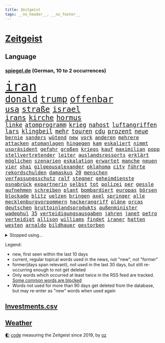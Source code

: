```yaml
---
title: Zeitgeist
tags: __no_header__, __no_footer__
---
```


# [Zeitgeist](https://oliz.io/zeitgeist/)

## Language

<h3><a href="https://www.spiegel.de" target="_blank">spiegel.de</a> (German, 10 to 2 occurrences)</h3>
<p style="font-family:monospace">
<span style="font-size:32pt"><a href="news_links.html#iran" class="current">iran</a></span>
<br>
<span style="font-size:22pt"><a href="news_links.html#donald" class="current">donald</a></span>
<span style="font-size:22pt"><a href="news_links.html#trump" class="current">trump</a></span>
<span style="font-size:22pt"><a href="news_links.html#offenbar" class="current">offenbar</a></span>
<br>
<span style="font-size:19pt"><a href="news_links.html#usa" class="current">usa</a></span>
<span style="font-size:19pt"><a href="news_links.html#straße" class="current">straße</a></span>
<span style="font-size:19pt"><a href="news_links.html#israel" class="current">israel</a></span>
<br>
<span style="font-size:17pt"><a href="news_links.html#irans" class="current">irans</a></span>
<span style="font-size:17pt"><a href="news_links.html#kirche" class="current">kirche</a></span>
<span style="font-size:17pt"><a href="news_links.html#hormus" class="new">hormus</a></span>
<br>
<span style="font-size:14pt"><a href="news_links.html#linke" class="current">linke</a></span>
<span style="font-size:14pt"><a href="news_links.html#atomprogramm" class="current">atomprogramm</a></span>
<span style="font-size:14pt"><a href="news_links.html#krieg" class="current">krieg</a></span>
<span style="font-size:14pt"><a href="news_links.html#nahost" class="current">nahost</a></span>
<span style="font-size:14pt"><a href="news_links.html#luftangriffen" class="current">luftangriffen</a></span>
<span style="font-size:14pt"><a href="news_links.html#lars" class="current">lars</a></span>
<span style="font-size:14pt"><a href="news_links.html#klingbeil" class="current">klingbeil</a></span>
<span style="font-size:14pt"><a href="news_links.html#mehr" class="current">mehr</a></span>
<span style="font-size:14pt"><a href="news_links.html#touren" class="new">touren</a></span>
<span style="font-size:14pt"><a href="news_links.html#cdu" class="current">cdu</a></span>
<span style="font-size:14pt"><a href="news_links.html#prozent" class="current">prozent</a></span>
<span style="font-size:14pt"><a href="news_links.html#neue" class="current">neue</a></span>
<br>
<span style="font-size:12pt"><a href="news_links.html#bernie" class="current">bernie</a></span>
<span style="font-size:12pt"><a href="news_links.html#sanders" class="current">sanders</a></span>
<span style="font-size:12pt"><a href="news_links.html#wütend" class="current">wütend</a></span>
<span style="font-size:12pt"><a href="news_links.html#new" class="current">new</a></span>
<span style="font-size:12pt"><a href="news_links.html#york" class="current">york</a></span>
<span style="font-size:12pt"><a href="news_links.html#anderen" class="current">anderen</a></span>
<span style="font-size:12pt"><a href="news_links.html#mehrere" class="current">mehrere</a></span>
<span style="font-size:12pt"><a href="news_links.html#attacken" class="current">attacken</a></span>
<span style="font-size:12pt"><a href="news_links.html#atomanlagen" class="new">atomanlagen</a></span>
<span style="font-size:12pt"><a href="news_links.html#hingegen" class="current">hingegen</a></span>
<span style="font-size:12pt"><a href="news_links.html#kam" class="current">kam</a></span>
<span style="font-size:12pt"><a href="news_links.html#eskaliert" class="current">eskaliert</a></span>
<span style="font-size:12pt"><a href="news_links.html#nimmt" class="current">nimmt</a></span>
<span style="font-size:12pt"><a href="news_links.html#uspräsident" class="current">uspräsident</a></span>
<span style="font-size:12pt"><a href="news_links.html#gefahr" class="current">gefahr</a></span>
<span style="font-size:12pt"><a href="news_links.html#großen" class="current">großen</a></span>
<span style="font-size:12pt"><a href="news_links.html#kriegs" class="current">kriegs</a></span>
<span style="font-size:12pt"><a href="news_links.html#kauf" class="current">kauf</a></span>
<span style="font-size:12pt"><a href="news_links.html#maximilian" class="current">maximilian</a></span>
<span style="font-size:12pt"><a href="news_links.html#popp" class="current">popp</a></span>
<span style="font-size:12pt"><a href="news_links.html#stellvertretender" class="current">stellvertretender</a></span>
<span style="font-size:12pt"><a href="news_links.html#leiter" class="current">leiter</a></span>
<span style="font-size:12pt"><a href="news_links.html#auslandsressorts" class="current">auslandsressorts</a></span>
<span style="font-size:12pt"><a href="news_links.html#erklärt" class="current">erklärt</a></span>
<span style="font-size:12pt"><a href="news_links.html#möglichen" class="current">möglichen</a></span>
<span style="font-size:12pt"><a href="news_links.html#szenarien" class="current">szenarien</a></span>
<span style="font-size:12pt"><a href="news_links.html#eskalation" class="current">eskalation</a></span>
<span style="font-size:12pt"><a href="news_links.html#erwartet" class="current">erwartet</a></span>
<span style="font-size:12pt"><a href="news_links.html#manche" class="current">manche</a></span>
<span style="font-size:12pt"><a href="news_links.html#neuen" class="current">neuen</a></span>
<span style="font-size:12pt"><a href="news_links.html#vier" class="current">vier</a></span>
<span style="font-size:12pt"><a href="news_links.html#shai" class="current">shai</a></span>
<span style="font-size:12pt"><a href="news_links.html#gilgeousalexander" class="current">gilgeousalexander</a></span>
<span style="font-size:12pt"><a href="news_links.html#oklahoma" class="current">oklahoma</a></span>
<span style="font-size:12pt"><a href="news_links.html#city" class="current">city</a></span>
<span style="font-size:12pt"><a href="news_links.html#führte" class="current">führte</a></span>
<span style="font-size:12pt"><a href="news_links.html#rekordschulden" class="new">rekordschulden</a></span>
<span style="font-size:12pt"><a href="news_links.html#damaskus" class="current">damaskus</a></span>
<span style="font-size:12pt"><a href="news_links.html#20" class="current">20</a></span>
<span style="font-size:12pt"><a href="news_links.html#menschen" class="current">menschen</a></span>
<span style="font-size:12pt"><a href="news_links.html#verfassungsschutz" class="current">verfassungsschutz</a></span>
<span style="font-size:12pt"><a href="news_links.html#ralf" class="current">ralf</a></span>
<span style="font-size:12pt"><a href="news_links.html#stegner" class="current">stegner</a></span>
<span style="font-size:12pt"><a href="news_links.html#geheimdienste" class="current">geheimdienste</a></span>
<span style="font-size:12pt"><a href="news_links.html#osnabrück" class="current">osnabrück</a></span>
<span style="font-size:12pt"><a href="news_links.html#expartnerin" class="current">expartnerin</a></span>
<span style="font-size:12pt"><a href="news_links.html#selbst" class="current">selbst</a></span>
<span style="font-size:12pt"><a href="news_links.html#tot" class="current">tot</a></span>
<span style="font-size:12pt"><a href="news_links.html#polizei" class="current">polizei</a></span>
<span style="font-size:12pt"><a href="news_links.html#per" class="current">per</a></span>
<span style="font-size:12pt"><a href="news_links.html#gessle" class="new">gessle</a></span>
<span style="font-size:12pt"><a href="news_links.html#aufnehmen" class="current">aufnehmen</a></span>
<span style="font-size:12pt"><a href="news_links.html#schreiben" class="current">schreiben</a></span>
<span style="font-size:12pt"><a href="news_links.html#plant" class="current">plant</a></span>
<span style="font-size:12pt"><a href="news_links.html#bombardiert" class="current">bombardiert</a></span>
<span style="font-size:12pt"><a href="news_links.html#europas" class="current">europas</a></span>
<span style="font-size:12pt"><a href="news_links.html#börsen" class="current">börsen</a></span>
<span style="font-size:12pt"><a href="news_links.html#blockade" class="current">blockade</a></span>
<span style="font-size:12pt"><a href="news_links.html#blitz" class="current">blitz</a></span>
<span style="font-size:12pt"><a href="news_links.html#uelzen" class="new">uelzen</a></span>
<span style="font-size:12pt"><a href="news_links.html#bringen" class="current">bringen</a></span>
<span style="font-size:12pt"><a href="news_links.html#axel" class="current">axel</a></span>
<span style="font-size:12pt"><a href="news_links.html#springer" class="current">springer</a></span>
<span style="font-size:12pt"><a href="news_links.html#alle" class="current">alle</a></span>
<span style="font-size:12pt"><a href="news_links.html#mecklenburgvorpommern" class="current">mecklenburgvorpommern</a></span>
<span style="font-size:12pt"><a href="news_links.html#hackerangriff" class="current">hackerangriff</a></span>
<span style="font-size:12pt"><a href="news_links.html#pläne" class="current">pläne</a></span>
<span style="font-size:12pt"><a href="news_links.html#orcas" class="new">orcas</a></span>
<span style="font-size:12pt"><a href="news_links.html#deutschen" class="current">deutschen</a></span>
<span style="font-size:12pt"><a href="news_links.html#bruttoinlandsprodukts" class="new">bruttoinlandsprodukts</a></span>
<span style="font-size:12pt"><a href="news_links.html#außenminister" class="current">außenminister</a></span>
<span style="font-size:12pt"><a href="news_links.html#wadephul" class="current">wadephul</a></span>
<span style="font-size:12pt"><a href="news_links.html#35" class="current">35</a></span>
<span style="font-size:12pt"><a href="news_links.html#verteidigungsausgaben" class="current">verteidigungsausgaben</a></span>
<span style="font-size:12pt"><a href="news_links.html#jahren" class="current">jahren</a></span>
<span style="font-size:12pt"><a href="news_links.html#janet" class="new">janet</a></span>
<span style="font-size:12pt"><a href="news_links.html#petro" class="current">petro</a></span>
<span style="font-size:12pt"><a href="news_links.html#verteidigt" class="current">verteidigt</a></span>
<span style="font-size:12pt"><a href="news_links.html#allison" class="new">allison</a></span>
<span style="font-size:12pt"><a href="news_links.html#williams" class="current">williams</a></span>
<span style="font-size:12pt"><a href="news_links.html#findet" class="current">findet</a></span>
<span style="font-size:12pt"><a href="news_links.html#iraner" class="current">iraner</a></span>
<span style="font-size:12pt"><a href="news_links.html#hatten" class="current">hatten</a></span>
<span style="font-size:12pt"><a href="news_links.html#westen" class="current">westen</a></span>
<span style="font-size:12pt"><a href="news_links.html#arnaldo" class="new">arnaldo</a></span>
<span style="font-size:12pt"><a href="news_links.html#bildhauer" class="current">bildhauer</a></span>
<span style="font-size:12pt"><a href="news_links.html#gestorben" class="current">gestorben</a></span>
</p>
<details>
<summary>Stopped using...</summary>
<p class="former" style="font-size:12pt">
gefordert(1706) bank(1705) nachfolge(1705) senat(1705) umfeld(1705) vfl(1705) dauerhaft(1704) leichter(1704) sogenannte(1704) vergeben(1704) welle(1704) übersicht(1704) beschreibt(1703) empörung(1703) 2021(1702) beteiligten(1702) diskutieren(1702) durchsucht(1702) hebt(1702) hören(1702) müsse(1702) reich(1702) positiv(1701) punkte(1701) warentest(1701) rand(1700) 33(1699) aussage(1699) bestimmte(1699) livestream(1699) obama(1699) pflege(1699) schiff(1699) amerikaner(1698) amsterdam(1698) guter(1698) kämpfe(1698) prinz(1698) riss(1698) beispielen(1697) eintracht(1697) fdpchef(1697) karl(1697) kolumnist(1697) kraftvoll(1697) lauterbach(1697) literatur(1697) müller(1697) solle(1697) who(1697) befürchten(1696) generalsekretär(1696) hotel(1696) untersagt(1696) wirken(1696) forderte(1695) hieß(1695) jedenfalls(1695) anteil(1694) schwarze(1694) allianz(1693) gemeinsamen(1693) west(1693) öffentlichkeit(1693) anlass(1692) hölle(1692) verbreitet(1692) wolle(1692) entsetzt(1690) geldstrafe(1690) projekt(1690) unbedingt(1690) 10(1689) lieben(1689) anbieter(1688) heil(1687) schottland(1687) entscheidenden(1686) offiziellen(1686) restaurants(1686) system(1686) brite(1685) klären(1685) genauso(1684) meist(1684) half(1683) juristisch(1682) mieten(1682) polnische(1682) dran(1681) herr(1681) lücke(1680) affäre(1679) beschlagnahmt(1679) holocaust(1679) sendung(1678) spitzenreiter(1678) belegen(1677) trauert(1675) richard(1674) bundesverfassungsgericht(1673) bisherigen(1671) verkehr(1670) sportler(1668) unterdessen(1663) geblieben(1661) kandidatur(1657) startup(1648) diagnose(1590) öffnet(1589) gezielt(1584) infrastruktur(1577) sahra(1559) wagenknecht(1559) gebeten(1522) finanziert(1498) abgegeben(1470) serbien(1459) volk(1441) las(1413) konzerns(1399) erkrankte(1388) gewohnt(1370) älteste(1338) lädt(1318) magazin(1313) verteidiger(1307) ausgeben(1303) loch(1281) kanzlers(1257) propaganda(1251) symbol(1250) ben(1241) spektakel(1241) spaltung(1225) einheit(1222) helikopter(1221) mut(1211) heißen(1210) brüder(1203) terror(1193) stabil(1190) 34(1172) eingetroffen(1171) unterliegt(1119) viral(1117) politisches(1116) konzerte(1113) dänischen(1103) belegt(1102) kaffee(1093) youtube(1091) neustart(1080) gegenwart(1079) 16jähriger(1069) verstoßen(1067) schwächelt(1061) ähnlichen(1056) digitale(1053) tode(1047) globalen(1044) offizielle(1036) giorgia(1030) antarktis(1016) kommunikation(1001) ersetzt(995) begegnung(985) psychologin(982) wählt(977) überraschenden(973) eric(945) gesprengt(933) böhmermann(932) überlebende(920) größeren(903) jahresbeginn(903) hinnehmen(901) verwendet(897) rammt(894) jung(885) passanten(880) minderjährige(874) islamistischen(863) filmen(853) schöner(847) vermeintliche(845) hamilton(827) lewis(827) rechtspopulisten(825) begangen(817) fließen(817) betreiben(815) betrunkener(800) 13jährige(793) massenhaft(776) beine(773) auffällig(758) parteitag(758) auswirken(752) kane(752) schlagabtausch(747) schönsten(746) lebensgefährlich(743) rechtsextremer(721) schuldenbremse(712) weisen(704) pass(701) csuchef(698) besiegen(692) lagen(686) metropole(684) vergangene(676) forschern(673) metern(665) verkehrsunfall(653) trendwende(651) generalbundesanwalt(635) fußballfans(632) 76(628) spdgeneralsekretär(625) auftritte(622) qualifikation(621) fehlte(619) strafgerichtshof(615) taucht(603) bist(602) begründet(599) nächte(598) dokument(581) mohammad(580) via(578) wild(578) klingen(577) stellten(572) signalisiert(563) aufwand(559) verschaffen(558) robbie(547) demnächst(542) dorthin(533) guardiola(531) billie(528) giftige(525) geschützt(524) nicole(521) vincent(520) pep(515) begegnen(511) anhörung(498) kinos(495) elton(489) abgewiesen(484) konzept(484) plänen(479) verbotene(478) sportlichen(469) verzögern(469) raf(468) gefeuert(465) befragt(462) ranking(462) sophia(461) apples(460) höchstwert(454) kitas(454) kreativ(454) lüge(452) outfits(447) überlassen(447) jamal(446) musiala(446) jacht(445) dominanz(444) ersatz(444) pole(442) abgrund(440) vorschriften(433) ausprobiert(427) größtes(424) entlassung(422) escooter(422) gesenkt(420) einheimische(416) prägt(414) engel(412) ablauf(408) quartal(403) gezielten(402) klug(402) rafael(402) spdspitze(402) kehren(399) entgeht(398) bmw(396) kryptowährung(396) jeweiligen(394) 28jährige(389) heimspiel(384) schlacht(383) rutschen(382) schütze(382) brutalen(381) heimatstadt(380) geteilt(379) azubis(377) zelebriert(371) stehe(369) jubel(367) tourist(367) albanien(365) ordnete(365) basel(361) esken(361) gemeint(361) neuestes(361) fitness(360) warnte(354) gebissen(351) urteile(351) wussten(351) harris(350) rückblick(349) stream(348) umsatz(346) toben(342) gekämpft(340) moderierte(338) bekamen(336) wanderer(336) fitnessstudio(335) ryanair(333) attestiert(328) erkunden(326) verkörpert(322) abnehmspritzen(320) starkem(319) vorgeschlagen(319) ansehen(318) anrichten(314) bundesnetzagentur(312) merkt(311) lächerlich(310) verzweifelt(309) adele(307) northvolt(307) versammeln(306) ausgestattet(305) verließ(305) ahmed(304) lka(303) einigkeit(299) aktionäre(298) allzu(298) lautet(297) 29jährige(296) traditionelle(296) verfolgungsjagd(294) vermeidet(294) wolf(292) signale(287) schnäppchen(283) übernahm(283) khan(282) pate(282) júnior(280) witze(279) dürr(278) gelangt(278) 55(276) spieltag(273) tolle(270) trieb(270) bezichtigt(268) krebserkrankung(268) anlässlich(264) beschimpfte(262) liam(262) mitarbeiterinnen(262) usbundesstaaten(262) code(261) bastelt(259) 2500(258) kabel(258) scheidende(257) 02(256) stimmten(256) bescheiden(255) esc(255) dieter(252) direkte(252) grundschulen(251) blume(250) königreich(250) skispringen(250) günstigen(248) rockstar(246) zählen(245) eilt(244) first(244) frisur(244) fröhliche(243) häme(243) weh(241) erpresser(239) vegas(239) exemplar(238) fische(238) antisemitischen(237) brett(236) laufenden(236) raphael(235) designierte(231) anderswo(230) pink(228) euch(227) getrennt(227) trends(227) zusammenarbeiten(227) johannes(226) manipulieren(226) größeres(225) natogeneralsekretär(225) fortan(224) gary(224) autobiografie(223) exporte(223) dunkelheit(221) moore(218) radikal(218) armin(217) holocaustüberlebende(217) laschet(217) millionenbetrag(216) grab(215) schlappe(215) tarife(215) pyrotechnik(214) uhaft(214) hochschulen(213) andrij(211) beleg(211) bekomme(207) inmitten(207) exchef(206) konzernen(206) zufriedenheit(206) bruttoinlandsprodukt(205) aldi(204) luftfahrt(204) kongress(203) kurden(203) ruhen(203) lopez(201) unbekannter(201) beschwerde(198) unsichere(195) queeren(194) repräsentantenhaus(194) wehtun(193) fraktionschef(192) stärkung(192) unheimliche(192) gegeneinander(191) wirtschaftsweisen(191) prozentpunkte(190) 57(189) onlyfans(188) rechtsradikalen(185) amtseinführung(184) scholz'(184) oeynhausen(183) schlange(183) apotheke(181) leiten(181) verließen(181) befreiung(180) 65jährigen(179) baugenehmigungen(179) zusammengetragen(178) schwacher(177) strafgerichtshofs(177) vereinigte(177) argument(176) befragung(176) models(176) soldat(176) derselben(175) neuigkeiten(175) schiffsunglück(175) mexikanische(174) sorgerecht(172) wunde(171) aufbruchstimmung(170) großbank(170) preiserhöhungen(168) tabelle(168) begriffen(167) fbichef(167) verunglücken(167) dankte(166) absetzung(165) affront(165) kannten(165) bewusstlos(163) schlagzeuger(163) bip(162) feuern(161) heide(161) lüneburger(161) faktoren(160) kanadas(160) rezepte(160) diagnostiziert(159) skurrile(159) zeitdruck(159) empfehlen(157) konzepte(157) mythos(157) standards(157) institution(156) op(156) 14jähriger(155) boni(155) freiwilligen(155) kaninchen(155) konsumenten(155) kriegt(155) tafeln(155) gedrängt(154) natochef(154) inhalt(153) wiener(153) bayrou(152) farage(152) françois(152) tatverdacht(152) wonach(152) alsharaa(150) beliebtes(149) familiengeschichte(148) luke(148) täters(148) fahrten(147) petersplatz(147) pontifex(147) treu(146) unsicherheiten(146) abziehen(145) bangkok(145) diät(145) schwede(145) partys(144) skandale(144) vorteil(144) wiederholten(144) mund(143) nächstenliebe(143) studentinnen(141) trinkwasser(141) behauptung(140) currywurst(140) johanna(140) salman(140) studio(140) 77(139) londons(139) schnappt(139) vietnam(139) durchsuchten(138) messerangreifer(138) predigt(138) fußgängerzone(135) mittelpunkt(135) trauerfeier(135) monatelang(134) erteilen(133) gesunde(133) gläubige(133) neigt(133) wehretat(133) ratschlag(132) entkommt(131) kriegsende(131) schlimmen(131) fortbildungen(130) mithalten(130) ausländer(129) erneuerung(129) rechnerisch(129) schleswigholsteins(129) verzweifelten(129) plaudert(128) istanbuler(127) militärausgaben(127) kuriosesten(126) ushauptstadt(125) weltspitze(125) belgrad(123) bequem(123) zollkrieg(123) massenentlassungen(122) spannung(122) flüssen(121) unterzeichnet(121) sun(120) ungültig(120) fern(119) spender(119) anfrage(118) fix(118) iea(118) parlamentarische(118) lebenslauf(117) mexikaner(116) schneidet(116) aufholjagd(115) yuval(115) beherrscht(114) biopic(114) boulevardzeitung(114) 13jähriger(113) mrbeast(113) verfassungsbeschwerde(113) hauptgericht(112) tornados(112) forscherinnen(110) kovač(110) niko(110) angeschlagen(109) ekrem(109) raab(109) wolken(109) faszination(108) pflegende(108) würdigung(108) abitur(107) boston(106) siege(106) zolldrohungen(106) handynutzung(105) südpol(105) aufruf(104) bezahlte(104) rtl(104) entfernten(103) kanye(103) liveanalyse(103) meereis(103) riesiges(103) aufgehen(102) bombenanschlag(102) engagierte(102) käse(102) vorurteilen(102) bvg(101) eier(101) karneval(101) plakaten(101) prag(101) langfristigen(100) cdupolitikers(99) eingestochen(99) staats(99) totem(99) abhilfe(97) opa(97) scheinbar(97) staatspräsident(97) überzeugung(97) großvater(96) henning(96) legalen(96) ausschuss(95) selbstständig(95) tücken(95) absicherung(94) arg(94) braun(94) fortnite(94) parteifreunde(94) weißes(94) besänftigen(93) jetzigen(93) kredite(93) künstlich(93) mitnehmen(93) watch(93) bodentruppen(92) formel1star(92) friedensgesprächen(92) generalstaatsanwaltschaft(91) human(91) reichsbürgergruppe(91) rights(91) 71jährige(90) gegners(90) geschlechtern(90) kreuzverhör(90) mitsprache(90) packungen(90) steuergeld(90) zweifelhafte(90) robust(89) vannes(89) auslöst(88) gedachten(88) konzentriert(88) sondervermögen(88) lieferkettengesetz(87) papstes(87) sessel(87) skizziert(87) speisekarten(87) anbieten(86) anonymer(86) frauenleiche(86) kentucky(86) krachte(86) pufferzone(86) rückzieher(86) erhöhung(85) gegnerischen(85) kirchenoberhaupt(85) klassenerhalt(85) kommentatoren(85) preispolitik(85) überzahl(85) aggressor(84) banknoten(84) dan(84) geldscheine(84) gleise(84) kaution(84) vorantreiben(84) zelebrieren(84) 24jährigen(83) astronaut(83) iwstudie(83) sbahnen(83) wirbeln(83) ärmsten(83) entstand(82) fcfans(82) fuest(82) internes(82) kniggeexperte(82) peppa(82) schwarzwald(82) selbstverständnis(82) wozu(82) wutz(82) dreist(81) expolitiker(81) geburtstags(81) hanoi(81) sofia(81) warmen(81) extennisstar(80) looks(80) politischem(80) prozesse(80) schwarzrot(80) schwarzroten(80) zivilbevölkerung(80) antreibt(79) blutende(79) hintertreffen(79) rückhalt(79) wortgefecht(79) asiatische(78) auszuweisen(78) hingelegt(78) infolge(78) jj(78) luxusjacht(78) machbar(78) narren(78) wüst(78) baller(77) bbc(77) entkam(77) eon(77) führenden(77) führungsrolle(77) howard(77) kopiert(77) lutnick(77) pkk(77) zerbricht(77) ausschlaggebend(76) beschlossene(76) büttner(76) canaria(76) eishockey(76) gran(76) josé(76) karim(76) lizzo(76) toronto(76) übung(76) gewinne(75) wahlgeschenke(75) croissants(74) geplantes(74) großbaustelle(74) hängepartie(74) mancher(74) freundlichkeit(73) roberts(73) tragische(73) avocado(72) exkanzlerin(72) kunstform(72) präsidentschaftswahlkampf(72) ackermann(71) ausgebildet(71) besessen(71) entertainment(71) hinten(71) schwerpunkte(71) verhandlern(71) wehrbeauftragten(71) 13000(70) animieren(70) glyphosat(70) liberaler(70) pfizer(70) prozesses(70) ushandelsminister(70) überschreitet(70) 118(69) abgesehen(69) anzugskandal(69) fertiggestellt(69) flugblätter(69) geldes(69) herauskommen(69) livestreams(69) materialschlacht(69) begeben(68) entworfen(68) extremistische(68) fähig(68) hochwasser(68) meetings(68) parteiführung(68) spdministerpräsident(68) führungsriege(67) gästen(67) kraftakt(67) lego(67) militärfahrzeug(67) prunk(67) präsidium(67) rosenstolz(67) titelträger(67) wandte(67) architektur(66) doppelrolle(66) etat(66) gewahrsam(66) jubelten(66) vakant(66) vorsitz(66) zweidrittelmehrheit(66) airbnb(65) brückenbauer(65) fahrers(65) kolonialmacht(65) probiert(65) stiefvater(65) weitreichenden(65) analysten(64) einsturz(64) erfolgreiches(64) prahlt(64) regionale(64) reiseziele(64) stalin(64) ferraripilot(63) kindersitze(63) läden(63) north(63) qualifying(63) steckten(63) stillen(63) wachstumsprognose(63) einschränkung(62) i̇mamoğlu(62) orientieren(62) parat(62) podium(62) schiffs(62) telefonieren(62) umweltfreundlich(62) weltranglistendritte(62) antiterroreinheit(61) dieb(61) ethisch(61) grenzpolizisten(61) rentenalter(61) ronen(61) schwanger(61) verzerrten(61) wiedergefunden(61) beute(60) briefing(60) copilot(60) dröge(60) lotse(60) pisa(60) 65000(59) abtreibungsrecht(59) beinhaltet(59) gott(59) tiraden(59) werbespots(59) zurückkehren(59) 199(58) abgabe(58) finnen(58) journalismus(58) mitbegründer(58) plenum(58) 30jährige(57) 36jähriger(57) begehrten(57) nachhaltigkeit(57) spione(57) ukrainegespräche(57) wertvollste(57) denzel(56) genuss(56) handwerker(56) ifochef(56) lebensgeschichte(56) lyon(56) olympique(56) vorlesen(56) waldstücke(56) komplette(55) wetterte(55) apotheken(54) ausgebrannt(54) datenvolumen(54) fitzek(54) gewerkschafter(54) sichere(54) verteidigungspolitiker(54) weltberühmt(54) wälder(54) ladung(53) monsanto(53) serbiens(53) teresa(53) angehenden(52) ausreißer(52) enormen(52) ullrich(52) dringt(51) erwärmt(51) hitzewellen(51) lehrstunde(51) preisgegeben(51) aktivistinnen(50) armstrong(50) gewöhnt(50) hailey(50) rogge(50) säuglings(50) verkäufe(50) hochhauses(49) karsten(49) kriminalstatistik(49) kuscheln(49) liechtenstein(49) minutenlang(49) rückbau(49) springsteen(49) sturzfluten(49) tempel(49) alge(48) bäumen(48) spontan(48) wütenden(48) angedroht(47) del(47) dj(47) fußballbundesligisten(47) gerufen(47) gerührt(47) klicks(47) lukrativen(47) mafia(47) onlinehass(47) satellitenbilder(47) sätze(47) klaut(46) tagesschau(46) thiel(46) tribut(46) usuniversitäten(46) angesprochen(45) einzuhalten(45) hemmungen(45) männlichkeit(45) weggefährten(45) wohnungsmarkt(45) ausscheidungen(44) eurostaaten(44) legendäre(44) wassersparen(44) bewegenden(43) eindrucksvoll(43) gags(43) nachempfundene(43) niederbayern(43) rückführung(43) schwimmer(42) leitindex(41) propalästinensischer(41) rechenzentrum(41) selbstauflösung(41) siegfried(41) tätigkeit(41) 64jährige(40) estnische(40) exprofi(40) isst(40) mitteilt(40) rausschmiss(40) abwechslung(39) aufgedeckt(39) emotionaler(39) kürzester(39) menschenleben(39) scott(39) streamen(39) zurückliegt(39) ägyptische(39) einpflanzen(38) held(38) korrupt(38) niere(38) reserven(38) rushdie(38) absichtlich(37) britischem(37) einlegen(37) kostüme(37) lindau(37) mangelnden(37) militäroffensive(37) missouri(37) usablog(37) verschont(37) ausschussvorsitze(36) einspruch(36) formulierungen(36) klägerinnen(36) yair(36) bosse(35) entlastung(35) erfolgsserie(35) jeffrey(35) lebensunterhalt(35) rasern(35) bessent(34) blutige(34) breuer(34) gemischten(34) generalinspekteur(34) polizeigewerkschaft(34) radikalisierung(34) thorsten(34) transplantationen(34) wiedergutmachung(34) ausweisen(33) bedürfnis(33) destabilisieren(33) handgepäck(33) hergestellte(33) hvv(33) kurve(33) starkey(33) treue(33) vertriebene(33) zak(33) abba(32) apokalyptisches(32) christ(32) eh(32) feierlichkeiten(32) hollen(32) reagan(32) ronald(32) algerien(31) bizarrer(31) haftbefehle(31) kenton(31) komplexen(31) mammutprozess(31) rutte(31) schleppend(31) techkonzerne(31) wilke(31) zeugenstand(31) zivilen(31) angeln(30) atpturnier(30) bestehe(30) frittiertes(30) meistverkauften(30) raabs(30) baumarkt(29) bewundern(29) einflussreichsten(29) deutschkolumne(28) güte(28) jarvis(28) kategorisch(28) pommes(28) portion(28) schwiegersohn(28) verbrennt(28) vorfahren(28) abendessen(27) ahnungslos(27) don(27) gewaltbereit(27) lineker(27) pettit(27) psychiater(27) rafterroristen(27) statue(27) unverantwortlich(27) laune(26) salat(26) weiht(26) 1970(25) voraussetzung(25) beleuchtet(24) erschwingliche(24) irreguläre(24) schiefgehen(24) sperrmüll(24) finalturnier(23) getesteten(23) gigawatt(23) hai(23) historischem(23) höchstem(23) kannte(23) platzierung(23) stadtverwaltung(23) territoriale(23) verbleib(23) 35jährigen(22) jersey(22) nbaplayoffs(22) revolutionierte(22) wertschätzung(22) überarbeitet(22) argumentieren(21) bedrohten(21) irische(21) künstlerin(21) meinungen(21) mobilnummer(21) offline(21) points(21) retrolook(21) spiegelteam(21) 1100(20) beabsichtigt(20) bettelt(20) fehlstart(20) floh(20) gewähren(20) grundsteuer(20) sa’ar(20) zweifelhafter(20) 25jährige(19) abgesichert(19) jüdisches(19) offensivstar(19) systemsprenger(19) vernichtung(19) fehlverhaltens(18) jagen(18) losgeworden(18) pfad(18) verbliebenen(18) wildeste(18) allergiker(17) aufgebaut(17) beißen(17) moregründer(16) stadtvierteln(16) zugefügt(16) 1908(15) bestimmter(15) fälschen(15) schwachstelle(15) spart(15) spdfraktion(15) weltstar(15) abifeier(14) andersdenkende(14) drotschmann(14) gaskraftwerke(14) mirko(14) mrwissen2go(14) port(14) turbulente(14) weltberühmten(14) aufgestiegen(13) erzrivalen(13) fakeshops(13) netzwerken(13) posthum(13) prevost(13) verbotsverfahren(13) 69jährige(12) dringende(12) düpiert(12) flugblättern(12) generalsekretärin(12) d’italia(11) konflikten(11) regierungserklärung(11)
</p>
</details>
<p>Legend:
<ul>
<li><span class="new">new</span>, first seen within the last 10 days</li>
<li><span class="current">current</span>, regular topical words used in the news, not "new", not "former"</li>
<li><span class="former">former(days span relevant)</span>, not used in the last 30 days, but still re-occurring enough to not get deleted</li>
<li>Only words which occurred at least twice in the RSS feed are tracked. <a href="language/filters.py">Some common words are blocked</a></li>
<li>Words not used for more than 90 days get deleted from the database, but may re-enter as "new" words when used again</li>
</ul>
</p>

## [Investments](investments.html)[.csv](investments.csv)

## [Weather](weather.html)

<footer>
<a href="javascript:toggleTheme()" class="nav">🌓</a>
<a href="https://github.com/ooz/zeitgeist">code</a> measuring the Zeitgeist since 2019, by <a href="https://oliz.io">oz</a>
</footer>
